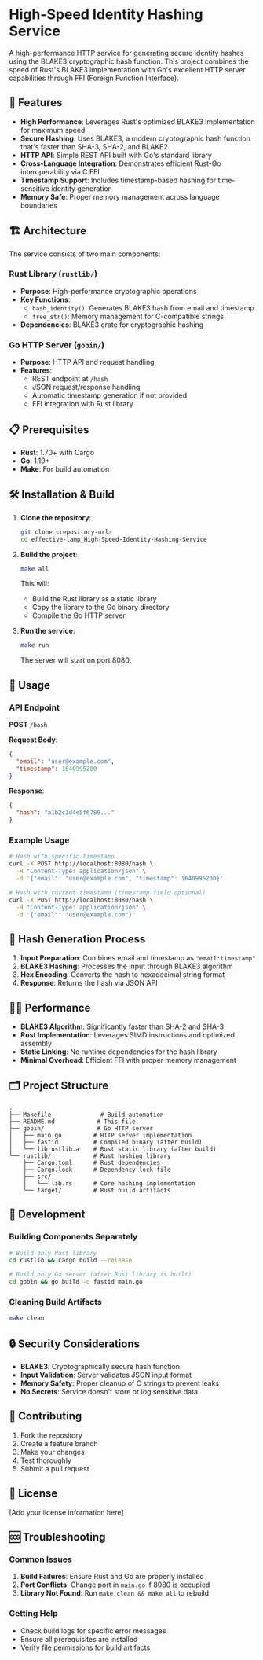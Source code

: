# High-Speed Identity Hashing Service

A high-performance HTTP service for generating secure identity hashes using the BLAKE3 cryptographic hash function. This project combines the speed of Rust's BLAKE3 implementation with Go's excellent HTTP server capabilities through FFI (Foreign Function Interface).

## 🚀 Features

- **High Performance**: Leverages Rust's optimized BLAKE3 implementation for maximum speed
- **Secure Hashing**: Uses BLAKE3, a modern cryptographic hash function that's faster than SHA-3, SHA-2, and BLAKE2
- **HTTP API**: Simple REST API built with Go's standard library
- **Cross-Language Integration**: Demonstrates efficient Rust-Go interoperability via C FFI
- **Timestamp Support**: Includes timestamp-based hashing for time-sensitive identity generation
- **Memory Safe**: Proper memory management across language boundaries

## 🏗️ Architecture

The service consists of two main components:

### Rust Library (`rustlib/`)
- **Purpose**: High-performance cryptographic operations
- **Key Functions**:
  - `hash_identity()`: Generates BLAKE3 hash from email and timestamp
  - `free_str()`: Memory management for C-compatible strings
- **Dependencies**: BLAKE3 crate for cryptographic hashing

### Go HTTP Server (`gobin/`)
- **Purpose**: HTTP API and request handling
- **Features**:
  - REST endpoint at `/hash`
  - JSON request/response handling
  - Automatic timestamp generation if not provided
  - FFI integration with Rust library

## 📋 Prerequisites

- **Rust**: 1.70+ with Cargo
- **Go**: 1.19+ 
- **Make**: For build automation

## 🛠️ Installation & Build

1. **Clone the repository**:
   ```bash
   git clone <repository-url>
   cd effective-lamp_High-Speed-Identity-Hashing-Service
   ```

2. **Build the project**:
   ```bash
   make all
   ```
   This will:
   - Build the Rust library as a static library
   - Copy the library to the Go binary directory
   - Compile the Go HTTP server

3. **Run the service**:
   ```bash
   make run
   ```
   The server will start on port 8080.

## 🔧 Usage

### API Endpoint

**POST** `/hash`

**Request Body**:
```json
{
  "email": "user@example.com",
  "timestamp": 1640995200
}
```

**Response**:
```json
{
  "hash": "a1b2c3d4e5f6789..."
}
```

### Example Usage

```bash
# Hash with specific timestamp
curl -X POST http://localhost:8080/hash \
  -H "Content-Type: application/json" \
  -d '{"email": "user@example.com", "timestamp": 1640995200}'

# Hash with current timestamp (timestamp field optional)
curl -X POST http://localhost:8080/hash \
  -H "Content-Type: application/json" \
  -d '{"email": "user@example.com"}'
```

## 🧪 Hash Generation Process

1. **Input Preparation**: Combines email and timestamp as `"email:timestamp"`
2. **BLAKE3 Hashing**: Processes the input through BLAKE3 algorithm
3. **Hex Encoding**: Converts the hash to hexadecimal string format
4. **Response**: Returns the hash via JSON API

## 🏃‍♂️ Performance

- **BLAKE3 Algorithm**: Significantly faster than SHA-2 and SHA-3
- **Rust Implementation**: Leverages SIMD instructions and optimized assembly
- **Static Linking**: No runtime dependencies for the hash library
- **Minimal Overhead**: Efficient FFI with proper memory management

## 🗂️ Project Structure

```
.
├── Makefile              # Build automation
├── README.md            # This file
├── gobin/               # Go HTTP server
│   ├── main.go         # HTTP server implementation
│   ├── fastid          # Compiled binary (after build)
│   └── librustlib.a    # Rust static library (after build)
└── rustlib/            # Rust hashing library
    ├── Cargo.toml      # Rust dependencies
    ├── Cargo.lock      # Dependency lock file
    ├── src/
    │   └── lib.rs      # Core hashing implementation
    └── target/         # Rust build artifacts
```

## 🧹 Development

### Building Components Separately

```bash
# Build only Rust library
cd rustlib && cargo build --release

# Build only Go server (after Rust library is built)
cd gobin && go build -o fastid main.go
```

### Cleaning Build Artifacts

```bash
make clean
```

## 🔒 Security Considerations

- **BLAKE3**: Cryptographically secure hash function
- **Input Validation**: Server validates JSON input format
- **Memory Safety**: Proper cleanup of C strings to prevent leaks
- **No Secrets**: Service doesn't store or log sensitive data

## 🤝 Contributing

1. Fork the repository
2. Create a feature branch
3. Make your changes
4. Test thoroughly
5. Submit a pull request

## 📄 License

[Add your license information here]

## 🆘 Troubleshooting

### Common Issues

1. **Build Failures**: Ensure Rust and Go are properly installed
2. **Port Conflicts**: Change port in `main.go` if 8080 is occupied
3. **Library Not Found**: Run `make clean && make all` to rebuild

### Getting Help

- Check build logs for specific error messages
- Ensure all prerequisites are installed
- Verify file permissions for build artifacts
